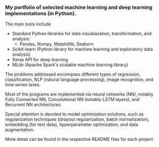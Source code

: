 ### My portfolio of selected machine learning and deep learning implementations (in Python). 

The main tools include 

- Standard Python libraries for data visualiazation, transformation, and analysis:
	* Pandas, Numpy, Matplotlib, Seaborn  
- Scikit-learn (Python library for machine learning and exploratory data analysis)
- Keras API for deep learning
- MLlib (Apache Spark's scalable machine learning library)  

The problems addressed encompass different types of regression, classification, NLP (natural language processing), image recognition, and time series tasks.

Most of the programs are implemented via neural networks (NN), notably Fully Connected NN, Convolutional NN (notably LSTM layers), and Recurrent NN architectures.

Special attention is devoted to model optimization solutions, such as regularization techniques (dropout regularization, batch normalization), embedding (for text data), hyperparameter optimization, and data augmentation.

More detail can be found in the respective README files for each project.

     


